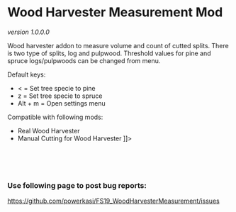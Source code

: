 # Wood Harvester Measurement Mod
<i>version 1.0.0.0</i>

Wood harvester addon to measure volume and count of cutted splits. There is two type of splits, log and pulpwood.
Threshold values for pine and spruce logs/pulpwoods can be changed from menu.

Default keys:
- < = Set tree specie to pine
- z = Set tree specie to spruce
- Alt + m = Open settings menu

Compatible with following mods:
- Real Wood Harvester
- Manual Cutting for Wood Harvester
]]>

<br /><br /><br />
### Use following page to post bug reports: 
https://github.com/powerkasi/FS19_WoodHarvesterMeasurement/issues